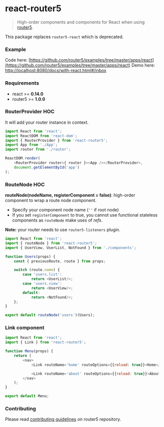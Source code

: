 # react-router5

> High-order components and components for React when using [router5](https://github.com/router5/router5).

This package replaces `router5-react` which is deprecated.

### Example

Code here: [https://github.com/router5/examples/tree/master/apps/react](https://github.com/router5/examples/tree/master/apps/react)
Demo here: [http://localhost:8080/docs/with-react.html#/inbox](http://localhost:8080/docs/with-react.html#/inbox)

### Requirements

- react >= __0.14.0__
- router5 >= __1.0.0__


### RouterProvider HOC

It will add your router instance in context.

```javascript
import React from 'react';
import ReactDOM from 'react-dom';
import { RouterProvider } from 'react-router5';
import App from './App';
import router from './router';

ReactDOM.render(
    <RouterProvider router={ router }><App /></RouterProvider>,
    document.getElementById('app')
);
```

### RouteNode HOC

__routeNode(nodeName, registerComponent = false)__: high-order component to wrap a route node component.

- Specify your component node name (`''` if root node)
- If you set `registerComponent` to true, you cannot use functional stateless components as `routeNode` make uses of _refs_.

__Note:__ your router needs to use `router5-listeners` plugin.

```javascript
import React from 'react';
import { routeNode } from 'react-router5';
import { UserView, UserList, NotFound } from './components';

function Users(props) {
    const { previousRoute, route } from props;

    switch (route.name) {
        case 'users.list':
            return <UserList/>;
        case 'users.view':
            return <UserView/>;
        default:
            return <NotFound/>;
    };
}

export default routeNode('users')(Users);

```

### Link component

```javascript
import React from 'react';
import { Link } from 'react-router5';

function Menu(props) {
    return (
        <nav>
            <Link routeName='home' routeOptions={{reload: true}}>Home</Link>

            <Link routeName='about' routeOptions={{reload: true}}>About</Link>
        </nav>
    );
}

export default Menu;
```


### Contributing

Please read [contributing guidelines](https://github.com/router5/router5/blob/master/CONTRIBUTING.md) on router5 repository.
